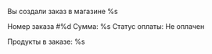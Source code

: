 Вы создали заказ в магазине %s

Номер заказа #%d
Сумма: %s
Статус оплаты: Не оплачен

Продукты в заказе:
%s
